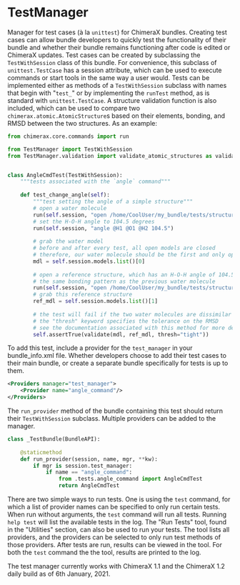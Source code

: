 # TestManager
Manager for test cases (à la `unittest`) for ChimeraX bundles.
Creating test cases can allow bundle developers to quickly test the functionality of their bundle and whether their bundle remains functioning after code is edited or ChimeraX updates.
Test cases can be created by subclassing the `TestWithSession` class of this bundle. 
For convenience, this subclass of `unittest.TestCase` has a session attribute, which can be used to execute commands or start tools in the same way a user would.
Tests can be implemented either as methods of a `TestWithSession` subclass with names that begin with "`test_`" or by implementing the `runTest` method, as is standard with `unittest.TestCase`.
A structure validation function is also included, which can be used to compare two `chimerax.atomic.AtomicStructure`s based on their elements, bonding, and RMSD between the two structures.
As an example:
```python
from chimerax.core.commands import run

from TestManager import TestWithSession
from TestManager.validation import validate_atomic_structures as validate


class AngleCmdTest(TestWithSession):
    """tests associated with the `angle` command"""
    
    def test_change_angle(self):
        """test setting the angle of a simple structure"""
        # open a water molecule
        run(self.session, "open /home/CoolUser/my_bundle/tests/structures/water_molecule.mol2")
        # set the H-O-H angle to 104.5 degrees
        run(self.session, "angle @H1 @O1 @H2 104.5")
        
        # grab the water model
        # before and after every test, all open models are closed
        # therefore, our water molecule should be the first and only open model
        mdl = self.session.models.list()[0]
        
        # open a reference structure, which has an H-O-H angle of 104.5 and
        # the same bonding pattern as the previous water molecule
        run(self.session, "open /home/CoolUser/my_bundle/tests/structures/water_angle_ref.mol2")
        # grab this reference structure
        ref_mdl = self.session.models.list()[1]
        
        # the test will fail if the two water molecules are dissimilar
        # the "thresh" keyword specifies the tolerance on the RMSD
        # see the documentation associated with this method for more details
        self.assertTrue(validate(mdl, ref_mdl, thresh="tight"))
```

To add this test, include a provider for the `test_manager` in your bundle_info.xml file. 
Whether developers choose to add their test cases to their main bundle, or create a separate bundle specifically for tests is up to them.
```xml
<Providers manager="test_manager">
    <Provider name="angle_command"/>
</Providers>
```

The `run_provider` method of the bundle containing this test should return their `TestWithSession` subclass.
Multiple providers can be added to the manager.

```python
class _TestBundle(BundleAPI):
    
    @staticmethod
    def run_provider(session, name, mgr, **kw):
        if mgr is session.test_manager:
            if name == "angle_command":
                from .tests.angle_command import AngleCmdTest
                return AngleCmdTest
```

There are two simple ways to run tests. One is using the `test` command, for which a list of provider names can be specified to only run certain tests.
When run without arguments, the `test` command will run all tests.
Running `help test` will list the available tests in the log.
The "Run Tests" tool, found in the "Utilities" section, can also be used to run your tests. 
The tool lists all providers, and the providers can be selected to only run test methods of those providers.
After tests are run, results can be viewed in the tool.
For both the `test` command the the tool, results are printed to the log.

The test manager currently works with ChimeraX 1.1 and the ChimeraX 1.2 daily build as of 6th January, 2021.
